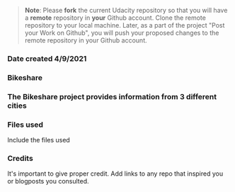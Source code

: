 >**Note**: Please **fork** the current Udacity repository so that you will have a **remote** repository in **your** Github account. Clone the remote repository to your local machine. Later, as a part of the project "Post your Work on Github", you will push your proposed changes to the remote repository in your Github account.

### Date created 4/9/2021

### Bikeshare

### The Bikeshare project provides information from 3 different cities

### Files used
Include the files used

### Credits
It's important to give proper credit. Add links to any repo that inspired you or blogposts you consulted.

